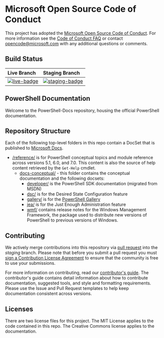 # Microsoft Open Source Code of Conduct

This project has adopted the
[Microsoft Open Source Code of Conduct](https://opensource.microsoft.com/codeofconduct/). For more
information see the [Code of Conduct FAQ](https://opensource.microsoft.com/codeofconduct/faq/) or
contact [opencode@microsoft.com](mailto:opencode@microsoft.com) with any additional questions or
comments.

[live-badge]: https://powershell.visualstudio.com/PowerShell-Docs/_apis/build/status/PowerShell-Docs-CI?branchName=live
[staging-badge]: https://powershell.visualstudio.com/PowerShell-Docs/_apis/build/status/PowerShell-Docs-CI?branchName=staging

## Build Status

| Live Branch | Staging Branch |
|:------------|:---------------|
| [![live-badge][]][live-badge] | [![staging-badge][]][staging-badge]

## PowerShell Documentation

Welcome to the PowerShell-Docs repository, housing the official PowerShell documentation.

## Repository Structure

Each of the following top-level folders in this repo contain a DocSet that is published to
[Microsoft Docs](https://docs.microsoft.com/powershell).

- [/reference/](https://docs.microsoft.com/powershell/scripting/) is for PowerShell conceptual
  topics and module reference across versions 5.1, 6.0, and 7.0. This content is also the source of
  help content retrieved by the `Get-Help` cmdlet.
  - [docs-conceptual/](https://docs.microsoft.com/powershell) - this folder contains the conceptual
    documentation and the following docsets:
    - [developer/](https://docs.microsoft.com/powershell/scripting/developer/) is the PowerShell SDK
      documentation (migrated from MSDN)
    - [dsc/](https://docs.microsoft.com/powershell/scripting/dsc/) is for the Desired State
      Configuration feature
    - [gallery/](https://docs.microsoft.com/powershell/scripting/gallery) is for the
      [PowerShell Gallery](https://www.powershellgallery.com/)
    - [jea/](https://docs.microsoft.com/powershell/scripting/jea/) is for the Just Enough
      Administration feature
    - [wmf/](https://docs.microsoft.com/powershell/scripting/wmf/overview) contains release notes
      for the Windows Management Framework, the package used to distribute new versions of
      PowerShell to previous versions of Windows.

## Contributing

We actively merge contributions into this repository via
[pull request](https://help.github.com/articles/using-pull-requests/) into the *staging* branch.
Please note that before you submit a pull request you must
[sign a Contribution License Agreement](https://cla.microsoft.com/) to ensure that the community is
free to use your submissions.

For more information on contributing, read our [contributor's guide](https://docs.microsoft.com/powershell/scripting/community/contributing/overview). The
contributor's guide contains detail information about how to contribute documentation, suggested
tools, and style and formatting requirements. Please use the Issue and Pull Request templates to
help keep documentation consistent across versions.

## Licenses

There are two license files for this project. The MIT License applies to the code contained in this
repo. The Creative Commons license applies to the documentation.
